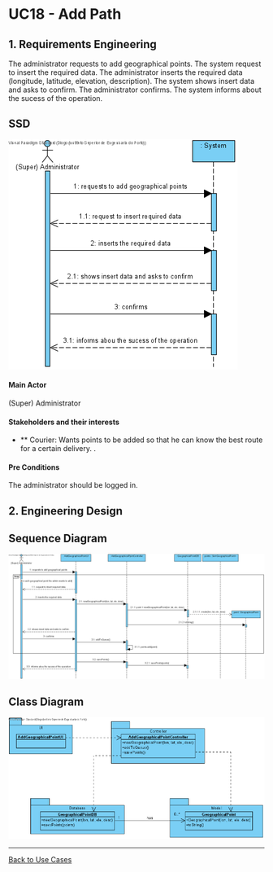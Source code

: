 # UC18 - Add Path

## 1. Requirements Engineering
The administrator requests to add geographical points. The system request to insert the required data. The administrator inserts the required data (longitude, latitude, elevation, description). The system shows insert data and asks to confirm. The administrator confirms. The system informs about the sucess of the operation.

## SSD
![UC20_SSD.png](UC20_SSD.png)

#### Main Actor

(Super) Administrator

#### Stakeholders and their interests
* ** Courier: Wants points to be added so that he can know the best route for a certain delivery.	.

#### Pre Conditions
The administrator should be logged in.

## 2. Engineering Design

## Sequence Diagram
![UC20_SD.png](UC20_SD.png)

## Class Diagram
![UC20_CD.png](UC20_CD.png)

____

[Back to Use Cases](../UseCases.md)